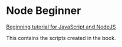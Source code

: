 # Node Beginner #
[Beginning tutorial for JavaScript and NodeJS](http://www.nodebeginner.org)

This contains the scripts created in the book.
